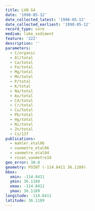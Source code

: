 ```yaml
---
title: LVB-S4
date: '1998-05-12'
date_collected_latest: '1998-05-12'
date_collected_earliest: '1998-05-12'
record_type: core
medium: lake_sediment
feature: '222'
description: ''
parameters:
  - C/organic
  - Al/total
  - Ca/total
  - Fe/total
  - Mg/total
  - Mn/total
  - P/total
  - K/total
  - Na/total
  - As/total
  - Cd/total
  - Cr/total
  - Cu/total
  - Pb/total
  - Hg/total
  - Ni/total
  - Zn/total
  - Cs/137
publications:
  - mahler_etal06
  - vanmetre_etal06
  - vanmetre_etal04
  - rosen_vanmetre10
geo_error: 30.0
geometry: POINT (-114.8411 36.1189)
bbox:
  xmin: -114.8411
  ymin: 36.1189
  xmax: -114.8411
  ymax: 36.1189
longitude: -114.8411
latitude: 36.1189
---
```

